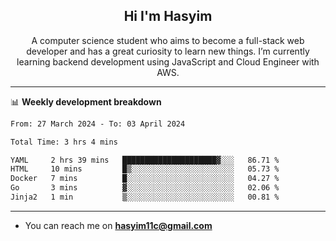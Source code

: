 <h2 align="center">Hi I'm Hasyim</h2>

<p align="center">A computer science student who aims to become a full-stack web developer and has a great curiosity to learn new things. I’m currently learning backend development using JavaScript and Cloud Engineer with AWS.</p>

---

📊 **Weekly development breakdown**

<!--START_SECTION:waka-->

```txt
From: 27 March 2024 - To: 03 April 2024

Total Time: 3 hrs 4 mins

YAML     2 hrs 39 mins   █████████████████████▓░░░   86.71 %
HTML     10 mins         █▒░░░░░░░░░░░░░░░░░░░░░░░   05.73 %
Docker   7 mins          █░░░░░░░░░░░░░░░░░░░░░░░░   04.27 %
Go       3 mins          ▓░░░░░░░░░░░░░░░░░░░░░░░░   02.06 %
Jinja2   1 min           ▒░░░░░░░░░░░░░░░░░░░░░░░░   00.81 %
```

<!--END_SECTION:waka-->

---

- You can reach me on **hasyim11c@gmail.com**
